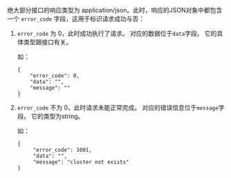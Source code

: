 绝大部分接口的响应类型为 application/json。此时，响应的JSON对象中都包含一个 `error_code` 字段，这用于标识请求成功与否：

1. `error_code` 为 0，此时成功执行了请求。
   对应的数据位于`data`字段。
   它的具体类型跟接口有关。

   如：

       {
           "error_code": 0,
           "data": "",
           "message": ""
       }

2. `error_code` 不为 0，此时请求未能正常完成。
   对应的错误信息位于`message`字段。
   它的类型为string。

   如：

       {
            "error_code": 1001,
            "data": "",
            "message": "cluster not exists"
       }
